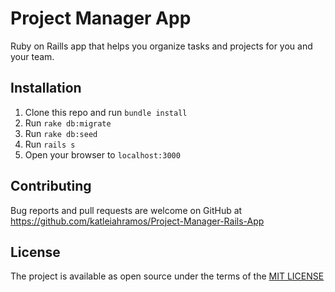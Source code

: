 # Project Manager App 

Ruby on Raills app that helps you organize tasks and projects for you and your team. 

## Installation

1. Clone this repo and run `bundle install`
2. Run `rake db:migrate`
3. Run `rake db:seed`
4. Run `rails s`
4. Open your browser to `localhost:3000`

## Contributing

Bug reports and pull requests are welcome on GitHub at https://github.com/katleiahramos/Project-Manager-Rails-App

## License

The project is available as open source under the terms of the [MIT LICENSE](https://opensource.org/licenses/MIT)
